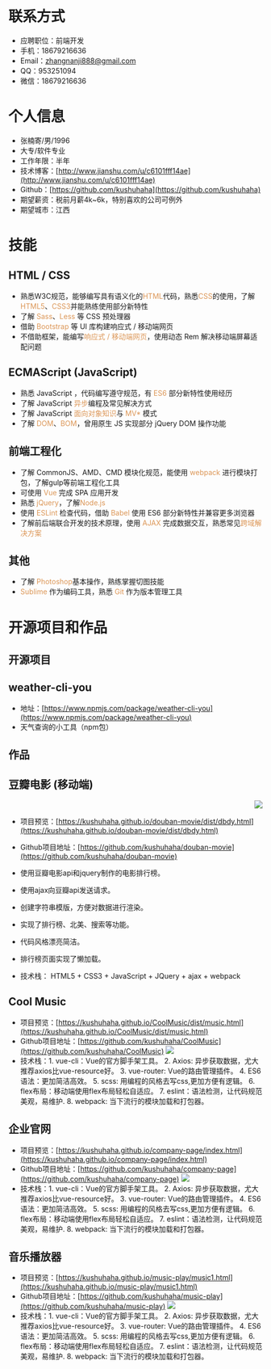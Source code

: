 # 联系方式
- 应聘职位：前端开发
- 手机：18679216636
- Email：zhangnanji888@gmail.com 
- QQ：953251094
- 微信：18679216636
# 个人信息
 - 张楠寄/男/1996 
 - 大专/软件专业 
 - 工作年限：半年
 - 技术博客：[http://www.jianshu.com/u/c6101fff14ae](http://www.jianshu.com/u/c6101fff14ae)
 - Github：[https://github.com/kushuhaha](https://github.com/kushuhaha)
 - 期望薪资：税前月薪4k~6k，特别喜欢的公司可例外
 - 期望城市：江西
# 技能
## HTML / CSS
- 熟悉W3C规范，能够编写具有语义化的<span style="color:#dc9656">HTML</span>代码，熟悉<span style="color:#dc9656">CSS</span>的使用，了解<span style="color:#dc9656">HTML5</span>、<span style="color:#dc9656">CSS3</span>并能熟练使用部分新特性
- 了解<span style="color:#dc9656"> Sass</span>、<span style="color:#dc9656">Less</span> 等 CSS 预处理器
- 借助<span style="color:#dc9656"> Bootstrap</span> 等 UI 库构建响应式 / 移动端网页
- 不借助框架，能编写<span style="color:#dc9656">响应式 / 移动端网页</span>，使⽤动态 Rem 解决移动端屏幕适配问题
## ECMAScript (JavaScript) 
- 熟悉 JavaScript ，代码编写遵守规范，有 <span style="color:#dc9656">ES6</span> 部分新特性使用经历
- 了解 JavaScript<span style="color:#dc9656"> 异步</span>编程及常见解决⽅式
- 了解 JavaScript <span style="color:#dc9656">⾯向对象知识</span>与 <span style="color:#dc9656">MV* </span>模式
- 了解 <span style="color:#dc9656">DOM</span>、<span style="color:#dc9656">BOM</span>，曾用原⽣ JS 实现部分 jQuery DOM 操作功能
## 前端工程化 
- 了解 CommonJS、AMD、CMD 模块化规范，能使用 <span style="color:#dc9656">webpack</span> 进行模块打包，了解gulp等前端工程化工具
- 可使⽤<span style="color:#dc9656"> Vue</span> 完成 SPA 应⽤开发
-  熟悉<span style="color:#dc9656"> jQuery</span>，了解<span style="color:#dc9656">Node.js</span>
- 使⽤<span style="color:#dc9656"> ESLint</span> 检查代码，借助 <span style="color:#dc9656">Babel </span>使⽤ ES6 部分新特性并兼容更多浏览器
- 了解前后端联合开发的技术原理，使⽤ <span style="color:#dc9656">AJAX</span> 完成数据交互，熟悉常见<span style="color:#dc9656">跨域解决⽅案</span>
## 其他
- 了解<span style="color:#dc9656"> Photoshop</span>基本操作，熟练掌握切图技能
-  <span style="color:#dc9656">Sublime</span> 作为编码⼯具，熟悉 <span style="color:#dc9656">Git </span>作为版本管理⼯具
# 开源项目和作品
## 开源项目
## weather-cli-you
- 地址：[https://www.npmjs.com/package/weather-cli-you](https://www.npmjs.com/package/weather-cli-you)
- 天气查询的小工具（npm包）
## 作品
## 豆瓣电影 (移动端)
  <img align="right" src="http://ww1.sinaimg.cn/thumbnail/0069jr7igy1fo4opvq37tj308o0f9abz.jpg"/>  
- 项目预览：[https://kushuhaha.github.io/douban-movie/dist/dbdy.html](https://kushuhaha.github.io/douban-movie/dist/dbdy.html)
- Github项目地址：[https://github.com/kushuhaha/douban-movie](https://github.com/kushuhaha/douban-movie)
- 使用豆瓣电影api和jquery制作的电影排行榜。

- 使用ajax向豆瓣api发送请求。
- 创建字符串模版，方便对数据进行渲染。

- 实现了排行榜、北美、搜索等功能。

- 代码风格漂亮简洁。

- 排行榜页面实现了懒加载。

- 技术栈： HTML5 + CSS3 + JavaScript + JQuery + ajax + webpack
## Cool Music
- 项目预览：[https://kushuhaha.github.io/CoolMusic/dist/music.html](https://kushuhaha.github.io/CoolMusic/dist/music.html)
- Github项目地址：[https://github.com/kushuhaha/CoolMusic](https://github.com/kushuhaha/CoolMusic)
  <img src="http://ww1.sinaimg.cn/large/0069jr7igy1fo4oeek844j311y0hrx2a.jpg"/>
- 技术栈：1. vue-cli：Vue的官方脚手架工具。 2. Axios: 异步获取数据，尤大推荐axios比vue-resource好。 3. vue-router: Vue的路由管理插件。 4. ES6语法：更加简洁高效。 5. scss: 用编程的风格去写css,更加方便有逻辑。 6. flex布局：移动端使用flex布局轻松自适应。 7. eslint：语法检测，让代码规范美观，易维护. 8. webpack: 当下流行的模块加载和打包器。
## 企业官网
- 项目预览：[https://kushuhaha.github.io/company-page/index.html](https://kushuhaha.github.io/company-page/index.html)
- Github项目地址：[https://github.com/kushuhaha/company-page](https://github.com/kushuhaha/company-page)
  <img src="http://ww1.sinaimg.cn/large/0069jr7igy1fo4ogil84fj311d0hlqhs.jpg"/>
- 技术栈：1. vue-cli：Vue的官方脚手架工具。 2. Axios: 异步获取数据，尤大推荐axios比vue-resource好。 3. vue-router: Vue的路由管理插件。 4. ES6语法：更加简洁高效。 5. scss: 用编程的风格去写css,更加方便有逻辑。 6. flex布局：移动端使用flex布局轻松自适应。 7. eslint：语法检测，让代码规范美观，易维护. 8. webpack: 当下流行的模块加载和打包器。
## 音乐播放器
- 项目预览：[https://kushuhaha.github.io/music-play/music1.html](https://kushuhaha.github.io/music-play/music1.html)
- Github项目地址：[https://github.com/kushuhaha/music-play](https://github.com/kushuhaha/music-play)
  <img src="http://ww1.sinaimg.cn/large/0069jr7igy1fo4oh0pb48j311v0hrdoj.jpg"/>
- 技术栈：1. vue-cli：Vue的官方脚手架工具。 2. Axios: 异步获取数据，尤大推荐axios比vue-resource好。 3. vue-router: Vue的路由管理插件。 4. ES6语法：更加简洁高效。 5. scss: 用编程的风格去写css,更加方便有逻辑。 6. flex布局：移动端使用flex布局轻松自适应。 7. eslint：语法检测，让代码规范美观，易维护. 8. webpack: 当下流行的模块加载和打包器。
